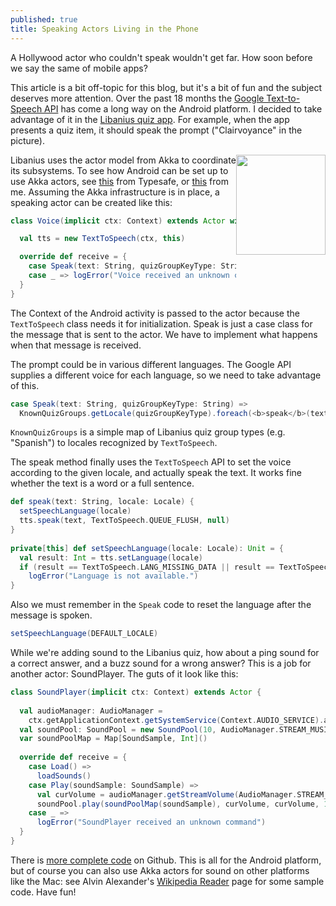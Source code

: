 ```yaml
---
published: true
title: Speaking Actors Living in the Phone
---
```

A Hollywood actor who couldn't speak wouldn't get far. How soon before we say the same of mobile apps?

This article is a bit off-topic for this blog, but it's a bit of fun and the subject deserves more attention. Over the past 18 months the [Google Text-to-Speech API](http://en.wikipedia.org/wiki/Google_Text-to-Speech) has come a long way on the Android platform. I decided to take advantage of it in the [Libanius quiz app](https://play.google.com/store/apps/details?id=com.oranda.libanius&hl=en). For example, when the app presents a quiz item, it should speak the prompt ("Clairvoyance" in the picture).

<img style="float:right" src="{{site.baseurl}}/assets/photoQuizScreen.jpg" width="143" height="160">
     
Libanius uses the actor model from Akka to coordinate its subsystems. To see how Android can be set up to use Akka actors, see [this](http://typesafe.com/activator/template/macroid-akka-pingpong) from Typesafe, or [this](http://scala-bility.blogspot.de/2013/08/akka-in-your-pocket.html) from me. Assuming the Akka infrastructure is in place, a speaking actor can be created like this:

```scala
class Voice(implicit ctx: Context) extends Actor with TextToSpeech.OnInitListener {

  val tts = new TextToSpeech(ctx, this)

  override def receive = {
    case Speak(text: String, quizGroupKeyType: String) => // see next code snippet
    case _ => logError("Voice received an unknown command")
  }
}
```

The Context of the Android activity is passed to the actor because the `TextToSpeech` class needs it for initialization. Speak is just a case class for the message that is sent to the actor. We have to implement what happens when that message is received.

The prompt could be in various different languages. The Google API supplies a different voice for each language, so we need to take advantage of this.

```scala
case Speak(text: String, quizGroupKeyType: String) =>
  KnownQuizGroups.getLocale(quizGroupKeyType).foreach(<b>speak</b>(text, _))
```

`KnownQuizGroups` is a simple map of Libanius quiz group types (e.g. "Spanish") to locales
recognized by `TextToSpeech`.

The speak method finally uses the `TextToSpeech` API to set the voice according to the given locale, and actually speak the text. It works fine whether the text is a word or a full sentence.

```scala
def speak(text: String, locale: Locale) {
  setSpeechLanguage(locale)
  tts.speak(text, TextToSpeech.QUEUE_FLUSH, null)
}
 
private[this] def setSpeechLanguage(locale: Locale): Unit = {
  val result: Int = tts.setLanguage(locale)
  if (result == TextToSpeech.LANG_MISSING_DATA || result == TextToSpeech.LANG_NOT_SUPPORTED)
    logError("Language is not available.")
}
```

Also we must remember in the `Speak` code to reset the language after the message is spoken.

```scala
setSpeechLanguage(DEFAULT_LOCALE)
```

While we're adding sound to the Libanius quiz, how about a ping sound for a correct answer, and a buzz sound for a wrong answer? This is a job for another actor: SoundPlayer. The guts of it look like this:

```scala
class SoundPlayer(implicit ctx: Context) extends Actor {
 
  val audioManager: AudioManager =
    ctx.getApplicationContext.getSystemService(Context.AUDIO_SERVICE).asInstanceOf[AudioManager]
  val soundPool: SoundPool = new SoundPool(10, AudioManager.STREAM_MUSIC, 0)
  var soundPoolMap = Map[SoundSample, Int]()
 
  override def receive = {
    case Load() =>
      loadSounds()
    case Play(soundSample: SoundSample) =>
      val curVolume = audioManager.getStreamVolume(AudioManager.STREAM_MUSIC)
      soundPool.play(soundPoolMap(soundSample), curVolume, curVolume, 1,  0, 1f)
    case _ =>
      logError("SoundPlayer received an unknown command")
  }
}
```

There is [more complete code](https://github.com/oranda/libanius-android/tree/master/src/main/scala/com/oranda/libanius/mobile/actors) on Github. This is all for the Android platform, but of course you can also use Akka actors for sound on other platforms like the Mac: see Alvin Alexander's [Wikipedia Reader](http://alvinalexander.com/scala/wikipedia-page-reader-scala-akka) page for some sample code. Have fun!

